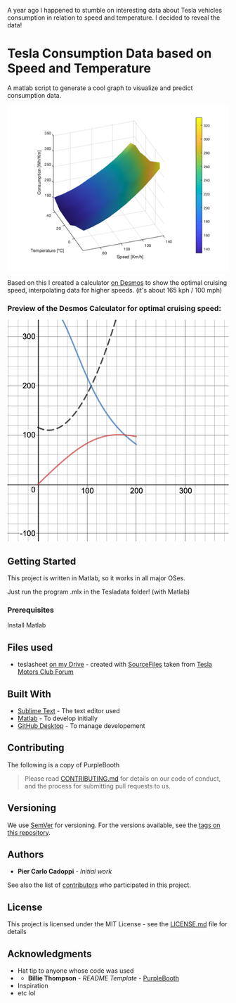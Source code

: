 A year ago I happened to stumble on interesting data about Tesla vehicles consumption in relation to speed and temperature. I decided to reveal the data!

# Tesla Consumption Data based on Speed and Temperature

A matlab script to generate a cool graph to visualize and predict consumption data.

![Tesla Model S 100D Consumption](TeslaS100DConsumption.png)

Based on this I created a calculator [on Desmos](https://www.desmos.com/calculator/nnccaofdub) to show the optimal cruising speed, interpolating data for higher speeds. (it's about 165 kph / 100 mph)

### Preview of the Desmos Calculator for optimal cruising speed:

![Desmos Calculator for optimal cruising speed](desmos-graph.png)


## Getting Started

This project is written in Matlab, so it works in all major OSes.

Just run the program .mlx in the Tesladata folder! (with Matlab)

### Prerequisites

Install Matlab

## Files used

* teslasheet [on my Drive](https://docs.google.com/spreadsheets/d/1wCQQs4Db_8AbxcvRWW3v0yB4pYNEC7v6ckFMnnmIEE4/edit?usp=sharing) - created with [SourceFiles](SourceFiles) taken from [Tesla Motors Club Forum](https://teslamotorsclub.com/tmc/threads/breaking-down-the-model-s-range-calculator-hidden-features-and-data.94675/#post-2692441)

## Built With

* [Sublime Text](https://www.sublimetext.com/) - The text editor used
* [Matlab](mathworks.com) - To develop initially
* [GitHub Desktop](https://desktop.github.com/) - To manage developement

## Contributing

The following is a copy of PurpleBooth
> Please read [CONTRIBUTING.md](https://gist.github.com/PurpleBooth/b24679402957c63ec426) for details on our code of conduct, and the process for submitting pull requests to us.

## Versioning

We use [SemVer](http://semver.org/) for versioning. For the versions available, see the [tags on this repository](https://github.com/cad0p/Money/tags). 

## Authors

* **Pier Carlo Cadoppi** - *Initial work*

See also the list of [contributors](contributors) who participated in this project.

## License

This project is licensed under the MIT License - see the [LICENSE.md](LICENSE.md) file for details

## Acknowledgments

* Hat tip to anyone whose code was used
*  * **Billie Thompson** - *README Template* - [PurpleBooth](https://github.com/PurpleBooth)
* Inspiration
* etc lol
